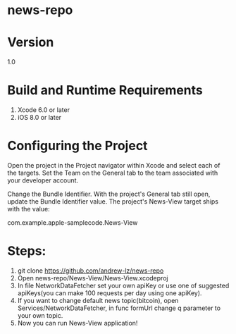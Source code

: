 # news-repo

# Version

1.0

# Build and Runtime Requirements

1. Xcode 6.0 or later
2. iOS 8.0 or later

# Configuring the Project

Open the project in the Project navigator within Xcode and select each of the targets. Set the Team on the General tab to the team associated with your developer account.

Change the Bundle Identifier.
With the project's General tab still open, update the Bundle Identifier value. The project's News-View target ships with the value:

com.example.apple-samplecode.News-View

# Steps:

1. git clone https://github.com/andrew-lz/news-repo
2. Open news-repo/News-View/News-View.xcodeproj
3. In file NetworkDataFetcher set your own apiKey or use one of suggested apiKeys(you can make 100 requests per day using one apiKey). 
4. If you want to change default news topic(bitcoin), open Services/NetworkDataFetcher, in func formUrl change q parameter to your own topic.
5. Now you can run News-View application!
